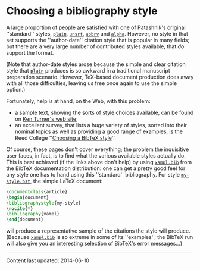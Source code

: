 # Choosing a bibliography style

A large proportion of people are satisfied with one of Patashnik's
original ''standard'' styles, [`plain`](https://ctan.org/pkg/plain), [`unsrt`](https://ctan.org/pkg/unsrt),
[`abbrv`](https://ctan.org/pkg/abbrv) and [`alpha`](https://ctan.org/pkg/alpha).  However, no style in that set
supports the ''author-date'' citation style that is popular in many
fields; but there are a very large number of contributed styles
available, that _do_ support the format.

(Note that author-date styles arose because the simple and clear
citation style that [`plain`](https://ctan.org/pkg/plain) produces is so awkward in a
traditional manuscript preparation scenario.  However, TeX-based
document production does away with all those difficulties, leaving us
free once again to use the simple option.)

Fortunately, help is at hand, on the Web, with this problem:
  

-  a sample text, showing the sorts of style choices available, can
    be found on 
    [Ken Turner's web site](http://www.cs.stir.ac.uk/~kjt/software/latex/showbst.html);
-  an excellent survey, that lists a huge variety of styles,
    sorted into their nominal topics as well as providing a good range
    of examples, is the Reed College 
    ''[Choosing a BibTeX style](http://web.reed.edu/cis/help/LaTeX/bibtexstyles.html)''.

Of course, these pages don't cover everything; the problem the
inquisitive user faces, in fact, is to find what the various available
styles actually do.  This is best achieved (if the links above don't
help) by using [`xampl.bib`](https://ctan.org/pkg/xampl.bib) from the BibTeX documentation
distribution: one can get a pretty good feel for any style one has to
hand using this ''standard'' bibliography.  For style
[`my-style.bst`](https://ctan.org/pkg/my-style.bst), the simple LaTeX document:
```latex
\documentclass{article}
\begin{document}
\bibliographystyle{my-style}
\nocite{*}
\bibliography{xampl}
\end{document}
```
will produce a representative sample of the citations the style will
produce.  (Because [`xampl.bib`](https://ctan.org/pkg/xampl.bib) is so extreme in some of its
''examples'', the BibTeX run will also give you an interesting
selection of BibTeX's error messages&hellip;)


----

Content last updated: 2014-06-10
